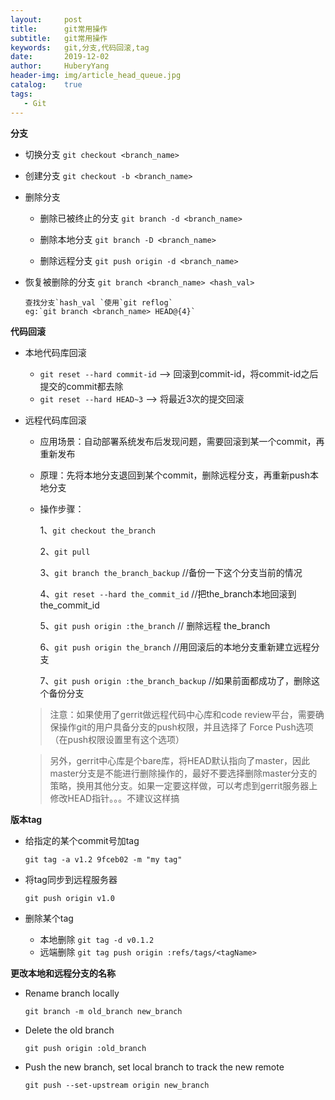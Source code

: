 ```yaml
--- 
layout:     post                      
title:      git常用操作
subtitle:   git常用操作
keywords:   git,分支,代码回滚,tag
date:       2019-12-02                 
author:     HuberyYang                
header-img: img/article_head_queue.jpg
catalog:    true                     
tags:                             
   - Git
---
```


__分支__

- 切换分支 `git checkout <branch_name>`

- 创建分支 `git checkout -b <branch_name>`

- 删除分支

	- 删除已被终止的分支 `git branch -d <branch_name>`
	
	- 删除本地分支 `git branch -D <branch_name>`
	
	- 删除远程分支 `git push origin -d <branch_name>`


- 恢复被删除的分支 `git branch <branch_name> <hash_val>`

	```
	查找分支`hash_val `使用`git reflog`
	eg:`git branch <branch_name> HEAD@{4}`
	```
	
__代码回滚__

- 本地代码库回滚

	- `git reset --hard commit-id` --> 回滚到commit-id，将commit-id之后提交的commit都去除
	- `git reset --hard HEAD~3` --> 将最近3次的提交回滚

- 远程代码库回滚

	- 应用场景：自动部署系统发布后发现问题，需要回滚到某一个commit，再重新发布
	
	- 原理：先将本地分支退回到某个commit，删除远程分支，再重新push本地分支

	- 操作步骤：

		1、`git checkout the_branch`
		
		2、`git pull`
		
		3、`git branch the_branch_backup` //备份一下这个分支当前的情况
		
		4、`git reset --hard the_commit_id` //把the_branch本地回滚到the_commit_id
		
		5、`git push origin :the_branch` // 删除远程 the_branch
		
		6、`git push origin the_branch` //用回滚后的本地分支重新建立远程分支
		
		7、`git push origin :the_branch_backup` //如果前面都成功了，删除这个备份分支
		
	> 注意：如果使用了gerrit做远程代码中心库和code review平台，需要确保操作git的用户具备分支的push权限，并且选择了 Force Push选项（在push权限设置里有这个选项）
	
	> 另外，gerrit中心库是个bare库，将HEAD默认指向了master，因此master分支是不能进行删除操作的，最好不要选择删除master分支的策略，换用其他分支。如果一定要这样做，可以考虑到gerrit服务器上修改HEAD指针。。。不建议这样搞
		
		
__版本tag__

- 给指定的某个commit号加tag 

	`git tag -a v1.2 9fceb02 -m "my tag"`
		
- 将tag同步到远程服务器

	`git push origin v1.0`
		
- 删除某个tag
	- 本地删除 `git tag -d v0.1.2 `		
	- 远端删除 `git tag push origin :refs/tags/<tagName>`

__更改本地和远程分支的名称__

- Rename branch locally

	`git branch -m old_branch new_branch`

- Delete the old branch

	`git push origin :old_branch`

- Push the new branch, set local branch to track the new remote

	`git push --set-upstream origin new_branch`

